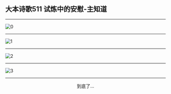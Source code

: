 
## 大本诗歌511 试炼中的安慰-主知道
        
<div id="aplayer0"></div>

---

<img alt="0" data-original="https://cdn.jsdelivr.net/gh/k34869/shi/data/d0511/0">

---

<img alt="1" data-original="https://cdn.jsdelivr.net/gh/k34869/shi/data/d0511/1">

---

<img alt="2" data-original="https://cdn.jsdelivr.net/gh/k34869/shi/data/d0511/2">

---

<img alt="3" data-original="https://cdn.jsdelivr.net/gh/k34869/shi/data/d0511/3">

---

<p style="text-align: center">到底了...</p>

<script src="/js/dist-view.js"></script>

<script>
MAIN.id = 'd0511';
        
const ap0 = new APlayer({
    container: document.getElementById('aplayer0'),
    volume: 1,
    loop: 'none',
    preload: 'none',
    audio: [{
        name: '大本诗歌511.mp3',
        artist: '大本诗歌',
        url: 'https://res.wx.qq.com/voice/getvoice?mediaid=MzI0NTk3MDM5M18yMjQ3NDkzOTI2',
        cover: '/favicon'
    }]
});
</script>
